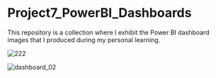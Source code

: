 # Project7_PowerBI_Dashboards

This repository is a collection where I exhibit the Power BI dashboard images that I produced during my personal learning.


![222](https://user-images.githubusercontent.com/44724944/231844673-e24517b8-e1ca-4805-8fb7-8744ce0a9338.png)

![dashboard_02](https://user-images.githubusercontent.com/44724944/233672690-178cc0d3-5981-4a0b-bbe1-0c5651baba90.jpg)


